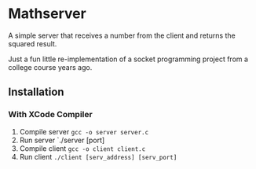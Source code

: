 # Mathserver

A simple server that receives a number from the client and returns the squared result.

Just a fun little re-implementation of a socket programming project from a college course years ago.

## Installation
### With XCode Compiler
1. Compile server `gcc -o server server.c`
2. Run server `./server [port]
3. Compile client `gcc -o client client.c`
4. Run client `./client [serv_address] [serv_port]`


